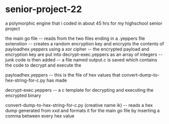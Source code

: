 # senior-project-22
a polymorphic engine that i coded in about 45 hrs for my highschool senior project

the main go file
-- reads from the two files ending in a .yeppers file extenstion 
-- creates a random encryption key and encrypts the contents of payloadhex.yeppers using a xor cipher 
-- the encrypted payload and encryption key are put into decrypt-exec.yeppers as an array of integers
-- junk code is then added
-- a file named output.c is saved which contains the code to decrypt and execute the

payloadhex.yeppers
-- this is the file of hex values that convert-dump-to-hex-string-for-c.py has made

decrypt-exec.yeppers
-- a c template for decrypting and executing the encrypted binary 

convert-dump-to-hex-string-for-c.py (creative name ik)
-- reads a hex dump generated from xxd and formats it for the main go file by inserting a comma between every hex value
